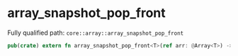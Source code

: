 # array_snapshot_pop_front

Fully qualified path: `core::array::array_snapshot_pop_front`

```rust
pub(crate) extern fn array_snapshot_pop_front<T>(ref arr: @Array<T>) -> Option<Box<@T>> nopanic;
```

